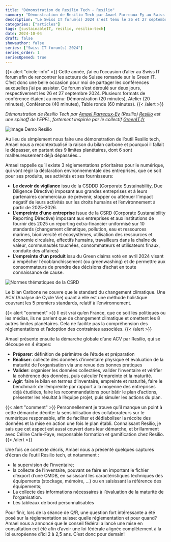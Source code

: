 ```yaml
---
title: "Démonstration de Resilio Tech - Resilio"
summary: "Démonstration de Resilio Tech par Amael Parreaux-Ey au Swiss IT forum(s) 2024 qui s'est tenu les 26 et 27 septembre à Palexpo (Genève)"
description: "Le Swiss IT forum(s) 2024 s'est tenu le 26 et 27 septembre à Palexpo (Genève). C'est un évènement important de la place genevoise où les entreprises viennent présenter leur solution métier et IT et où cette année la transition numérique et l'IA ont été des sujets à l'honneur. Dans cette série d'articles je vous partage les quelques conférences auxquelles j'ai eu le plaisir de participer, dont la démonstration de Resilio Tech."
categories: ["articles"]
tags: [sustainableIT, resilio, resilio-tech]
date: 2024-10-04
draft: false
showauthor: false
series: ["Swiss IT forum(s) 2024"]
series_order: 1
seriesOpened: true
---
```


{{< alert "circle-info" >}}
Cette année, j’ai eu l’occasion d’aller au Swiss IT forum afin de rencontrer les acteurs de Suisse romande sur le Green IT. C’est donc une belle occasion pour moi de partager les conférences auxquelles j’ai pu assister. Ce forum s’est déroulé sur deux jours, respectivement les 26 et 27 septembre 2024. Plusieurs formats de conférence étaient au menu: Démonstration (20 minutes), Atelier (20 minutes), Conférence (40 minutes), Table ronde (60 minutes).
{{< /alert >}}

*Démonstration de Resilio Tech par [Amael  Parreaux-Ey](https://www.linkedin.com/in/amael-parreaux-ey/) (Resilio)*
*[Resilio](https://resilio-solutions.com/fr/) est une spinoff de l’EPFL, fortement inspirée par le collectif [GreenIT.fr](https://collectif.greenit.fr)*

![Image Demo Resilio](/img/sitf-2024-demo-resilio.png)

Au lieu de simplement nous faire une démonstration de l’outil Resilio tech, Amael nous a recontextualisé la raison du bilan carbone et pourquoi il fallait le dépasser, en partant des 9 limites planétaires, dont 6 sont malheureusement déjà dépassées…

Amael rappelle qu’il existe 3 réglementations prioritaires pour le numérique, qui vont régir la déclaration environnementale des entreprises, que ce soit pour ses produits, ses activités et ses fournisseurs:
- **Le devoir de vigilance** issu de la CSDDD (Corporate Sustainability, Due Diligence Directive) imposant aux grandes entreprises et à leurs partenaires commerciaux de prévenir, stopper ou atténuer l’impact négatif de leurs activités sur les droits humains et l’environnement à partir de 2025-2026.
- **L’empreinte d’une entreprise** issue de la CSRD (Corporate Sustanaibility Reporting Directive) imposant aux entreprises et aux institutions de fournir dès 2025 un reporting extra-financier uniformisé sur 10 standards (changement climatique, pollution, eau et ressources marines, biodiversité et écosystèmes, utilisation des ressources et économie circulaire, effectifs humains, travailleurs dans la chaîne de valeur, communautés touchées, consommateurs et utilisateurs finaux, conduite des affaires)
- **L’empreinte d’un produit** issu du Green claims voté en avril 2024 visant à empêcher l’écoblanchissement (ou greenwashing) et de permettre aux consommateurs de prendre des décisions d’achat en toute connaissance de cause. 

![Normes thématiques de la CSRD](/img/sitf-2024-csrd-topical-standards.png)

Le bilan Carbone ne couvre que le standard du changement climatique. Une ACV (Analyse de Cycle Vie) quant à elle est une méthode holistique couvrant les 5 premiers standards, relatif à l’environnement.

{{< alert "comment" >}}
Il est vrai qu’en France, que ce soit les politiques ou les médias, ils ne parlent que de changement climatique et omettent les 8 autres limites planétaires. Cela ne facilite pas la compréhension des réglementations et l’adoption des contraintes associées.
{{< /alert >}}

Amael présente ensuite la démarche globale d’une ACV par Resilio, qui se découpe en 4 étapes:
- **Préparer**: définition de périmètre de l’étude et préparation
- **Réaliser**: collecte des données d’inventaire physique et évaluation de la maturité de l’organisation via une revue des bonnes pratiques 
- **Valider**: organiser les données collectées, valider l’inventaire et vérifier la cohérence des données, puis calculer l’empreinte et la maturité.
- **Agir**: faire le bilan en termes d’inventaire, empreinte et maturité, faire le benchmark de l’empreinte par rapport à la moyenne des entreprises déjà étudiées, faire les recommandations pour bâtir le plan d’actions, présenter les résultat à l’équipe projet, puis simuler les actions du plan.

{{< alert "comment" >}}
Personnellement je trouve qu’il manque un point à cette démarche décrite: la sensibilisation des collaborateurs sur le numérique responsable, afin de faciliter et dédiaboliser la récolte des données et la mise en action une fois le plan établi. 
Connaissant Resilio, je sais que cet aspect est aussi couvert dans leur démarche, et brillamment avec Céline Carle-Faye, responsable formation et gamification chez Resilio.
{{< /alert >}}

Une fois ce contexte décris, Amael nous a présenté quelques captures d’écran de l’outil Resilio tech, et notamment :
- la supervision de l’inventaire;
- la collecte de l’inventaire, pouvant se faire en important le fichier d’export d’une CMDB, en saisissant les caractéristiques techniques des équipements (stockage, mémoire, …) ou en saisissant la référence des équipements;
- La collecte des informations nécessaires à l’évaluation de la maturité de l’organisation.
- Les tableaux de bord personnalisables

Pour finir, lors de la séance de Q/R, une question fort intéressante a été posé sur la réglementation suisse: quelle réglementation et pour quand? Amael nous a annoncé que le conseil fédéral a lancé une mise en consultation cet été afin d’avoir une loi fédérale alignée complètement à la loi européenne d’ici 2 à 2,5 ans. C’est donc pour demain! 